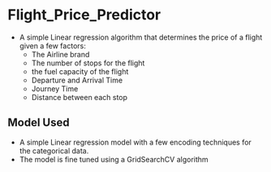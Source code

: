 # Flight_Price_Predictor
* A simple Linear regression algorithm that determines the price of a flight given a few factors:
    * The Airline brand
    * The number of stops for the flight
    * the fuel capacity of the flight
    * Departure and Arrival Time
    * Journey Time
    * Distance between each stop
 
## Model Used
* A simple Linear regression model with a few encoding techniques for the categorical data.
* The model is fine tuned using a GridSearchCV algorithm
